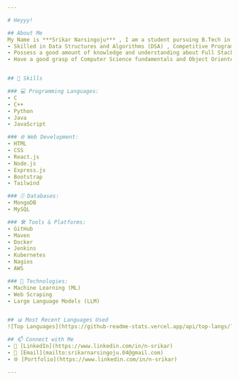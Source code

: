 ```yaml
---

# Heyyy!

## About Me
My Name is ***Srikar Narsingoju*** , I am a student pursuing B.Tech in Information Technology and am actively seeking for internship opportunities
- Skilled in Data Structures and Algorithms (DSA) , Competitive Programming (CP) , Problem-Solving
- Possess a good amount of knowledge and understanding about Full Stack Development
- Have a good grasp of Computer Science fundamentals and Object Oriented Programming (OOPs) concepts


## 🚀 Skills

### 💻 Programming Languages:
- C
- C++
- Python
- Java
- JavaScript

### 🌐 Web Development:
- HTML
- CSS
- React.js
- Node.js
- Express.js
- Bootstrap
- Tailwind

### 🗄️ Databases:
- MongoDB
- MySQL

### 🛠 Tools & Platforms:
- GitHub
- Maven
- Docker
- Jenkins
- Kubernetes
- Nagios
- AWS

### 🤖 Technologies:
- Machine Learning (ML)
- Web Scraping
- Large Language Models (LLM)


## 📊 Most Recent Languages Used
![Top Languages](https://github-readme-stats.vercel.app/api/top-langs/?username=n-srikar&layout=compact&theme=radical)

## 📫 Connect with Me
- 💼 [LinkedIn](https://www.linkedin.com/in/n-srikar)
- 📧 [Email](mailto:srikarnarsingoju.04@gmail.com)
- 🌐 [Portfolio](https://www.linkedin.com/in/n-srikar)

---
```

